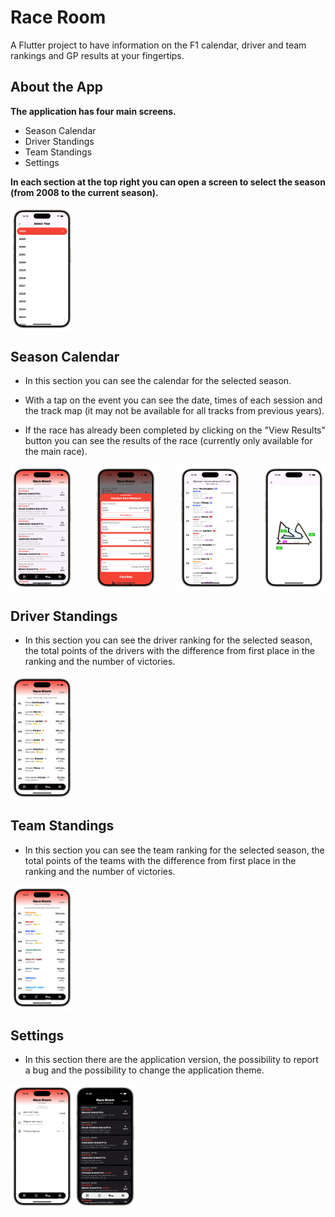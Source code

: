 # Race Room

A Flutter project to have information on the F1 calendar, driver and team rankings and GP results at your fingertips.

## About the App

**The application has four main screens.**

- Season Calendar
- Driver Standings
- Team Standings
- Settings

**In each section at the top right you can open a screen to select the season (from 2008 to the current season).**

<div style="display: flex; justify-content: space-between; align-items: center;">
    <img src="./assets/mockupsImages/1YS-portrait.png" alt="screenshot" width="20%">
</div>

## Season Calendar

- In this section you can see the calendar for the selected season.

- With a tap on the event you can see the date, times of each session and the track map (it may not be available for all tracks from previous years).

- If the race has already been completed by clicking on the "View Results" button you can see the results of the race (currently only available for the main race).

<div style="display: flex; justify-content: space-between; align-items: center;">
    <img src="./assets/mockupsImages/1SC-portrait.png" alt="screenshot" width="20%">
    <img src="./assets/mockupsImages/2SC-portrait.png" alt="Circuit 2" width="20%">
    <img src="./assets/mockupsImages/3SC-portrait.png" alt="Circuit 3" width="20%">
    <img src="./assets/mockupsImages/4SC-portrait.png" alt="Circuit 4" width="20%">
</div>

## Driver Standings

- In this section you can see the driver ranking for the selected season, the total points of the drivers with the difference from first place in the ranking and the number of victories.

<div style="display: flex; justify-content: space-between; align-items: center;">
    <img src="./assets/mockupsImages/1DS-portrait.png" alt="screenshot" width="20%">
</div>

## Team Standings

- In this section you can see the team ranking for the selected season, the total points of the teams with the difference from first place in the ranking and the number of victories.

<div style="display: flex; justify-content: space-between; align-items: center;">
    <img src="./assets/mockupsImages/1TS-portrait.png" alt="screenshot" width="20%">
</div>

## Settings

- In this section there are the application version, the possibility to report a bug and the possibility to change the application theme.

<div style="display: flex; align-items: center;">
    <img src="./assets/mockupsImages/1S-portrait.png" alt="screenshot" width="20%">
    <img src="./assets/mockupsImages/1DT-portrait.png" alt="screenshot" width="20%">
</div>
